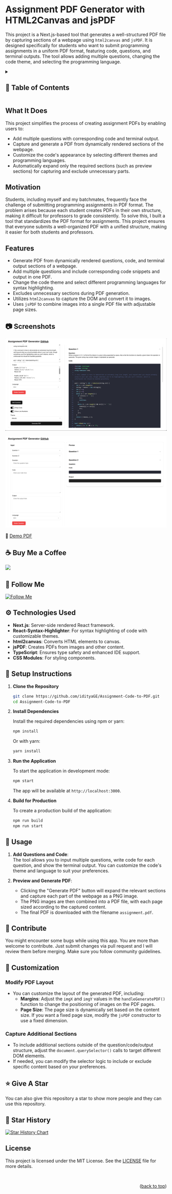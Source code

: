 # Assignment PDF Generator with HTML2Canvas and jsPDF

This project is a Next.js-based tool that generates a well-structured PDF file by capturing sections of a webpage using `html2canvas` and `jsPDF`. It is designed specifically for students who want to submit programming assignments in a uniform PDF format, featuring code, questions, and terminal outputs. The tool allows adding multiple questions, changing the code theme, and selecting the programming language.
<details>

<summary>

## :notebook_with_decorative_cover: Table of Contents

</summary>

- [What It Does](#what-it-does)
- [Motivation](#motivation)
- [Features](#features)
- [Technologies Used](#technologies-used)
- [Setup Instructions](#setup-instructions)
- [Usage](#usage)
- [Customization](#customization)
- [License](#license)

</details>

## What It Does
This project simplifies the process of creating assignment PDFs by enabling users to:
- Add multiple questions with corresponding code and terminal output.
- Capture and generate a PDF from dynamically rendered sections of the webpage.
- Customize the code's appearance by selecting different themes and programming languages.
- Automatically expand only the required sections (such as preview sections) for capturing and exclude unnecessary parts.

## Motivation
Students, including myself and my batchmates, frequently face the challenge of submitting programming assignments in PDF format. The problem arises because each student creates PDFs in their own structure, making it difficult for professors to grade consistently. To solve this, I built a tool that standardizes the PDF format for assignments. This project ensures that everyone submits a well-organized PDF with a unified structure, making it easier for both students and professors.

## Features
- Generate PDF from dynamically rendered questions, code, and terminal output sections of a webpage.
- Add multiple questions and include corresponding code snippets and output in one PDF.
- Change the code theme and select different programming languages for syntax highlighting.
- Excludes unnecessary sections during PDF generation.
- Utilizes `html2canvas` to capture the DOM and convert it to images.
- Uses `jsPDF` to combine images into a single PDF file with adjustable page sizes.

## :camera: Screenshots

![Realtime Preview](/.github/images/img1.png "Realtime Preview")

![Adding More Question](/.github/images/img2.png "Adding More Question")

:movie_camera: [Demo PDF](/.github/sample_pdf/assignment%20(5).pdf)

## :coffee: Buy Me a Coffee

[<img src="https://img.shields.io/badge/Buy_Me_A_Coffee-FFDD00?style=for-the-badge&logo=buy-me-a-coffee&logoColor=black" width="200" />](https://www.buymeacoffee.com/idityage "Buy me a Coffee")

## :rocket: Follow Me

[![Follow Me](https://img.shields.io/github/followers/idityage?style=social&label=Follow&maxAge=2592000)](https://github.com/idityage "Follow Me")


## :gear: Technologies Used
- **Next.js**: Server-side rendered React framework.
- **React-Syntax-Highlighter**: For syntax highlighting of code with customizable themes.
- **html2canvas**: Converts HTML elements to canvas.
- **jsPDF**: Creates PDFs from images and other content.
- **TypeScript**: Ensures type safety and enhanced IDE support.
- **CSS Modules**: For styling components.

## :toolbox: Setup Instructions

1. **Clone the Repository**

   ```bash
   git clone https://github.com/idityaGE/Assignment-Code-to-PDF.git
   cd Assignment-Code-to-PDF
   ```

2. **Install Dependencies**

   Install the required dependencies using npm or yarn:

   ```bash
   npm install
   ```

   Or with yarn:

   ```bash
   yarn install
   ```

3. **Run the Application**

   To start the application in development mode:

   ```bash
   npm start
   ```

   The app will be available at `http://localhost:3000`.

4. **Build for Production**

   To create a production build of the application:

   ```bash
   npm run build
   npm run start
   ```

## :page_with_curl: Usage

1. **Add Questions and Code**:  
   The tool allows you to input multiple questions, write code for each question, and show the terminal output. You can customize the code's theme and language to suit your preferences.

2. **Preview and Generate PDF**: 
    - Clicking the "Generate PDF" button will expand the relevant sections and capture each part of the webpage as a PNG image.
    - The PNG images are then combined into a PDF file, with each page sized according to the captured content.
    - The final PDF is downloaded with the filename `assignment.pdf`.

## :raised_hands: Contribute

You might encounter some bugs while using this app. You are more than welcome to contribute. Just submit changes via pull request and I will review them before merging. Make sure you follow community guidelines.

## :wrench: Customization

### Modify PDF Layout

- You can customize the layout of the generated PDF, including:
  - **Margins**: Adjust the `imgX` and `imgY` values in the `handleGeneratePDF()` function to change the positioning of images on the PDF pages.
  - **Page Size**: The page size is dynamically set based on the content size. If you want a fixed page size, modify the `jsPDF` constructor to use a fixed dimension.

### Capture Additional Sections

- To include additional sections outside of the question/code/output structure, adjust the `document.querySelector()` calls to target different DOM elements.
- If needed, you can modify the selector logic to include or exclude specific content based on your preferences.

## :star: Give A Star

You can also give this repository a star to show more people and they can use this repository.

## :star2: Star History

<a href="https://star-history.com/#idityage/Assignment-Code-to-PDF&Timeline">
<picture>
  <source media="(prefers-color-scheme: dark)" srcset="https://api.star-history.com/svg?repos=idityage/Assignment-Code-to-PDF&type=Timeline&theme=dark" />
  <source media="(prefers-color-scheme: light)" srcset="https://api.star-history.com/svg?repos=idityage/Assignment-Code-to-PDF&type=Timeline" />
  <img alt="Star History Chart" src="https://api.star-history.com/svg?repos=idityage/Assignment-Code-to-PDF&type=Timeline" />
</picture>
</a>


## License

This project is licensed under the MIT License. See the [LICENSE](LICENSE) file for more details.

<br />
<p align="right">(<a href="#readme-top">back to top</a>)</p>
